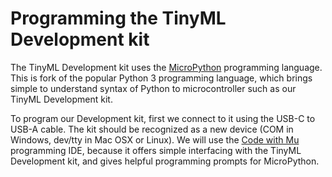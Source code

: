 <style> .md-footer__link--next:not([hidden]) { display: none } </style>

# Programming the TinyML Development kit

The TinyML Development kit uses the [MicroPython] programming language. This is fork of the popular Python 3 programming language, which brings simple to understand syntax of Python to microcontroller such as our TinyML Development kit.

[MicroPython]:https://micropython.org/

To program our Development kit, first we connect to it using the USB-C to USB-A cable. The kit should be recognized as a new device (COM in Windows, dev/tty in Mac OSX or Linux). We will use the [Code with Mu] programming IDE, because it offers simple interfacing with the TinyML Development kit, and gives helpful programming prompts for MicroPython.

[Code with Mu]:https://codewith.mu/

<!-- TODO: add information on programming devkit using Mu -->